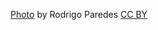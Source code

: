 [Photo](https://commons.wikimedia.org/wiki/File:Buenos_Aires_(20054546208).jpg) by Rodrigo Paredes [CC BY](https://creativecommons.org/licenses/by/2.0/)